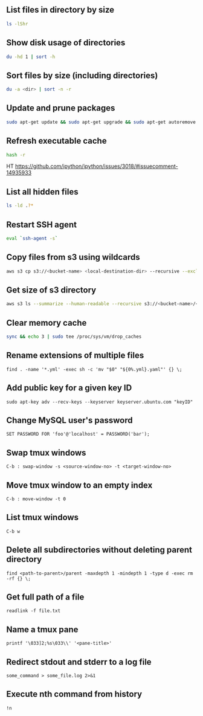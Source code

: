 ## List files in directory by size
```bash
ls -lShr
```

## Show disk usage of directories
```bash
du -hd 1 | sort -h
```

## Sort files by size (including directories)
```bash
du -a <dir> | sort -n -r
```

## Update and prune packages
```bash
sudo apt-get update && sudo apt-get upgrade && sudo apt-get autoremove && sudo apt-get remove && sudo apt-get autoclean && sudo apt-get clean
```


## Refresh executable cache
```bash
hash -r
```
HT https://github.com/ipython/ipython/issues/3018/#issuecomment-14935933


## List all hidden files
```bash
ls -ld .?*
```


## Restart SSH agent
```bash
eval `ssh-agent -s`
```


## Copy files from s3 using wildcards
```bash
aws s3 cp s3://<bucket-name> <local-destination-dir> --recursive --exclude "*" --include "<wildcard>"
```


## Get size of s3 directory
```bash
aws s3 ls --summarize --human-readable --recursive s3://<bucket-name>/<path>
```


## Clear memory cache
```bash
sync && echo 3 | sudo tee /proc/sys/vm/drop_caches
```


## Rename extensions of multiple files
```
find . -name '*.yml' -exec sh -c 'mv "$0" "${0%.yml}.yaml"' {} \;
```


## Add public key for a given key ID
```
sudo apt-key adv --recv-keys --keyserver keyserver.ubuntu.com "keyID"
```


## Change MySQL user's password
```
SET PASSWORD FOR 'foo'@'localhost' = PASSWORD('bar');
```


## Swap tmux windows
```
C-b : swap-window -s <source-window-no> -t <target-window-no>
```


## Move tmux window to an empty index
```
C-b : move-window -t 0
```


## List tmux windows
```
C-b w
```


## Delete all subdirectories without deleting parent directory
```
find <path-to-parent>/parent -maxdepth 1 -mindepth 1 -type d -exec rm -rf {} \;
```


## Get full path of a file
```
readlink -f file.txt
```


## Name a tmux pane
```
printf '\033]2;%s\033\\' '<pane-title>'
```


## Redirect stdout and stderr to a log file
```
some_command > some_file.log 2>&1
```


## Execute nth command from history
```
!n
```
